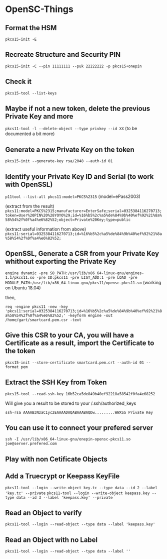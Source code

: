 # OpenSC-Things

## Format the HSM
`pkcs15-init -E`

## Recreate Structure and Security PIN
`pkcs15-init -C --pin 11111111 --puk 22222222 -p pkcs15+onepin`

## Check it
`pkcs15-tool --list-keys`

## Maybe if not a new token, delete the previous Private Key and more
`pkcs11-tool -l --delete-object --type privkey --id XX`
(to be documented a bit more)

## Generate a new Private Key on the token
`pkcs15-init --generate-key rsa/2048 --auth-id 01`

## Identify your Private Key ID and Serial (to work with OpenSSL)
`p11tool --list-all pkcs11:model=PKCS%2315`
(model=ePass2003)

(extract from the result)
`pkcs11:model=PKCS%2315;manufacturer=EnterSafe;serial=0325384116270713;token=User%20PIN%20%28YOYO%29;id=%16%b5%2c%a5%de%84%9b%40%ef%92%21%8a%58%54%2f%0f%a4%e6%82%52;object=Private%20Key;type=public`

(extract useful information from above)
`pkcs11:serial=0325384116270713;id=%16%b5%2c%a5%de%84%9b%40%ef%92%21%8a%58%54%2f%0f%a4%e6%82%52;`

## OpenSSL, Generate a CSR from your Private Key whithout exporting the Private Key
`engine dynamic -pre SO_PATH:/usr/lib/x86_64-linux-gnu/engines-1.1/pkcs11.so -pre ID:pkcs11 -pre LIST_ADD:1 -pre LOAD -pre MODULE_PATH:/usr/lib/x86_64-linux-gnu/pkcs11/opensc-pkcs11.so`
(working on Ubuntu 18.04)

then, 

`req -engine pkcs11 -new -key 'pkcs11:serial=0325384116270713;id=%16%b5%2c%a5%de%84%9b%40%ef%92%21%8a%58%54%2f%0f%a4%e6%82%52;' -keyform engine -out /home/gart/smartcard.pem.csr -text`

## Give this CSR to your CA, you will have a Certificate as a result, import the Certificate to the token
`pkcs15-init --store-certificate smartcard.pem.crt --auth-id 01 --format pem`

## Extract the SSH Key from Token
`pkcs15-tool --read-ssh-key 16b52ca5de849b40ef92218a58542f0fa4e68252`

Will give you a result to be stored to your /.ssh/authorized_keys

`ssh-rsa AAAAB3NzaC1yc2EAAAADAQABAAABAQDw.........WWXSS Private Key`

## You can use it to connect your prefered server
`ssh -I /usr/lib/x86_64-linux-gnu/onepin-opensc-pkcs11.so joe@server.prefered.com`


## Play with non Cetificate Objects
## Add a Truecrypt or Keepass KeyFile
`pkcs11-tool --login --write-object key.tc --type data --id 2 --label 'key.tc' --private`
`pkcs11-tool --login --write-object keepass.key --type data --id 3 --label 'keepass.key' --private`

## Read an Object to verify
`pkcs11-tool --login --read-object --type data --label 'keepass.key'`

## Read an Object with no Label
`pkcs11-tool --login --read-object --type data --label ''`

